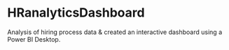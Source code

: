 # HRanalyticsDashboard
Analysis of hiring process data &amp; created an interactive dashboard using a Power BI Desktop.
